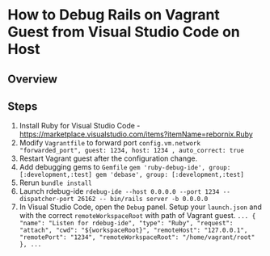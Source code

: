 # How to Debug Rails on Vagrant Guest from Visual Studio Code on Host

## Overview

## Steps

1. Install Ruby for Visual Studio Code - https://marketplace.visualstudio.com/items?itemName=rebornix.Ruby
1. Modify `Vagrantfile` to forward port
        ```
        config.vm.network "forwarded_port", guest: 1234, host: 1234 , auto_correct: true
        ```
1. Restart Vagrant guest after the configuration change.
1. Add debugging gems to `Gemfile`
        ```
        gem 'ruby-debug-ide', group: [:development,:test]
        gem 'debase', group: [:development,:test]
        ```
1. Rerun `bundle install`
1. Launch rdebug-ide
        ```
        rdebug-ide --host 0.0.0.0 --port 1234 --dispatcher-port 26162 -- bin/rails server -b 0.0.0.0
        ```
1. In Visual Studio Code, open the `Debug` panel.  Setup your `launch.json` and with the correct `remoteWorkspaceRoot` with path of Vagrant guest.
        ```
        ...
                {
                    "name": "Listen for rdebug-ide",
                    "type": "Ruby",
                    "request": "attach",
                    "cwd": "${workspaceRoot}",
                    "remoteHost": "127.0.0.1",
                    "remotePort": "1234",
                    "remoteWorkspaceRoot": "/home/vagrant/root"
                },
        ...
        ```
